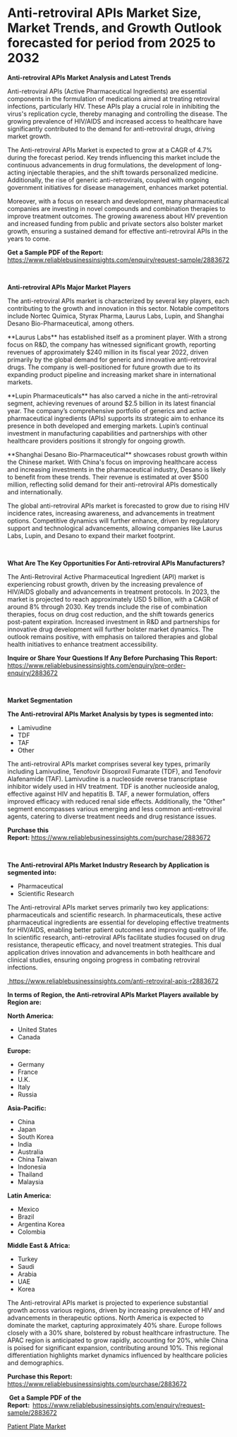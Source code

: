<p><h1>Anti-retroviral APIs Market Size, Market Trends, and Growth Outlook forecasted for period from 2025 to 2032</h1></p><p><strong>Anti-retroviral APIs Market Analysis and Latest Trends</strong></p>
<p><p>Anti-retroviral APIs (Active Pharmaceutical Ingredients) are essential components in the formulation of medications aimed at treating retroviral infections, particularly HIV. These APIs play a crucial role in inhibiting the virus's replication cycle, thereby managing and controlling the disease. The growing prevalence of HIV/AIDS and increased access to healthcare have significantly contributed to the demand for anti-retroviral drugs, driving market growth.</p><p>The Anti-retroviral APIs Market is expected to grow at a CAGR of 4.7% during the forecast period. Key trends influencing this market include the continuous advancements in drug formulations, the development of long-acting injectable therapies, and the shift towards personalized medicine. Additionally, the rise of generic anti-retrovirals, coupled with ongoing government initiatives for disease management, enhances market potential. </p><p>Moreover, with a focus on research and development, many pharmaceutical companies are investing in novel compounds and combination therapies to improve treatment outcomes. The growing awareness about HIV prevention and increased funding from public and private sectors also bolster market growth, ensuring a sustained demand for effective anti-retroviral APIs in the years to come.</p></p>
<p><strong>Get a Sample PDF of the Report:&nbsp;</strong> <a href="https://www.reliablebusinessinsights.com/enquiry/request-sample/2883672?utm_campaign=2099&utm_medium=2&utm_source=Github&utm_content=ia&utm_term=13032025&utm_id=anti-retroviral-apis">https://www.reliablebusinessinsights.com/enquiry/request-sample/2883672</a></p>
<p>&nbsp;</p>
<p><strong>Anti-retroviral APIs Major Market Players</strong></p>
<p><p>The anti-retroviral APIs market is characterized by several key players, each contributing to the growth and innovation in this sector. Notable competitors include Nortec Quimica, Styrax Pharma, Laurus Labs, Lupin, and Shanghai Desano Bio-Pharmaceutical, among others.</p><p>**Laurus Labs** has established itself as a prominent player. With a strong focus on R&D, the company has witnessed significant growth, reporting revenues of approximately $240 million in its fiscal year 2022, driven primarily by the global demand for generic and innovative anti-retroviral drugs. The company is well-positioned for future growth due to its expanding product pipeline and increasing market share in international markets.</p><p>**Lupin Pharmaceuticals** has also carved a niche in the anti-retroviral segment, achieving revenues of around $2.5 billion in its latest financial year. The company’s comprehensive portfolio of generics and active pharmaceutical ingredients (APIs) supports its strategic aim to enhance its presence in both developed and emerging markets. Lupin’s continual investment in manufacturing capabilities and partnerships with other healthcare providers positions it strongly for ongoing growth.</p><p>**Shanghai Desano Bio-Pharmaceutical** showcases robust growth within the Chinese market. With China's focus on improving healthcare access and increasing investments in the pharmaceutical industry, Desano is likely to benefit from these trends. Their revenue is estimated at over $500 million, reflecting solid demand for their anti-retroviral APIs domestically and internationally.</p><p>The global anti-retroviral APIs market is forecasted to grow due to rising HIV incidence rates, increasing awareness, and advancements in treatment options. Competitive dynamics will further enhance, driven by regulatory support and technological advancements, allowing companies like Laurus Labs, Lupin, and Desano to expand their market footprint.</p></p>
<p>&nbsp;</p>
<p><strong>What Are The Key Opportunities For Anti-retroviral APIs Manufacturers?</strong></p>
<p><p>The Anti-Retroviral Active Pharmaceutical Ingredient (API) market is experiencing robust growth, driven by the increasing prevalence of HIV/AIDS globally and advancements in treatment protocols. In 2023, the market is projected to reach approximately USD 5 billion, with a CAGR of around 8% through 2030. Key trends include the rise of combination therapies, focus on drug cost reduction, and the shift towards generics post-patent expiration. Increased investment in R&D and partnerships for innovative drug development will further bolster market dynamics. The outlook remains positive, with emphasis on tailored therapies and global health initiatives to enhance treatment accessibility.</p></p>
<p><strong>Inquire or Share Your Questions If Any Before Purchasing This Report:</strong> <a href="https://www.reliablebusinessinsights.com/enquiry/pre-order-enquiry/2883672?utm_campaign=2099&utm_medium=2&utm_source=Github&utm_content=ia&utm_term=13032025&utm_id=anti-retroviral-apis">https://www.reliablebusinessinsights.com/enquiry/pre-order-enquiry/2883672</a></p>
<p>&nbsp;</p>
<p><strong>Market Segmentation</strong></p>
<p><strong>The Anti-retroviral APIs Market Analysis by types is segmented into:</strong></p>
<p><ul><li>Lamivudine</li><li>TDF</li><li>TAF</li><li>Other</li></ul></p>
<p><p>The anti-retroviral APIs market comprises several key types, primarily including Lamivudine, Tenofovir Disoproxil Fumarate (TDF), and Tenofovir Alafenamide (TAF). Lamivudine is a nucleoside reverse transcriptase inhibitor widely used in HIV treatment. TDF is another nucleoside analog, effective against HIV and hepatitis B. TAF, a newer formulation, offers improved efficacy with reduced renal side effects. Additionally, the "Other" segment encompasses various emerging and less common anti-retroviral agents, catering to diverse treatment needs and drug resistance issues.</p></p>
<p><strong>Purchase this Report:&nbsp;</strong><a href="https://www.reliablebusinessinsights.com/purchase/2883672?utm_campaign=2099&utm_medium=2&utm_source=Github&utm_content=ia&utm_term=13032025&utm_id=anti-retroviral-apis">https://www.reliablebusinessinsights.com/purchase/2883672</a></p>
<p>&nbsp;</p>
<p><strong>The Anti-retroviral APIs Market Industry Research by Application is segmented into:</strong></p>
<p><ul><li>Pharmaceutical</li><li>Scientific Research</li></ul></p>
<p><p>The Anti-retroviral APIs market serves primarily two key applications: pharmaceuticals and scientific research. In pharmaceuticals, these active pharmaceutical ingredients are essential for developing effective treatments for HIV/AIDS, enabling better patient outcomes and improving quality of life. In scientific research, anti-retroviral APIs facilitate studies focused on drug resistance, therapeutic efficacy, and novel treatment strategies. This dual application drives innovation and advancements in both healthcare and clinical studies, ensuring ongoing progress in combating retroviral infections.</p></p>
<p><a href="https://www.reliablebusinessinsights.com/anti-retroviral-apis-r2883672?utm_campaign=2099&utm_medium=2&utm_source=Github&utm_content=ia&utm_term=13032025&utm_id=anti-retroviral-apis">&nbsp;https://www.reliablebusinessinsights.com/anti-retroviral-apis-r2883672</a></p>
<p><strong>In terms of Region, the Anti-retroviral APIs Market Players available by Region are:</strong></p>
<p>
    <p> <strong> North America: </strong>
        <ul>
            <li>United States</li>
            <li>Canada</li>
        </ul>
        </p> 
    <p> <strong> Europe: </strong>
        <ul>
            <li>Germany</li>
            <li>France</li>
            <li>U.K.</li>
            <li>Italy</li>
            <li>Russia</li>
        </ul>
        </p> 
    <p> <strong> Asia-Pacific: </strong>
        <ul>
            <li>China</li>
            <li>Japan</li>
            <li>South Korea</li>
            <li>India</li>
            <li>Australia</li>
            <li>China Taiwan</li>
            <li>Indonesia</li>
            <li>Thailand</li>
            <li>Malaysia</li>
        </ul>
        </p> 
    <p> <strong> Latin America: </strong>
        <ul>
            <li>Mexico</li>
            <li>Brazil</li>
            <li>Argentina Korea</li>
            <li>Colombia</li>
        </ul>
        </p> 
    <p> <strong> Middle East & Africa: </strong>
        <ul>
            <li>Turkey</li>
            <li>Saudi</li>
            <li>Arabia</li>
            <li>UAE</li>
            <li>Korea</li>
        </ul>
    </p>
    </p>
<p><p>The Anti-retroviral APIs market is projected to experience substantial growth across various regions, driven by increasing prevalence of HIV and advancements in therapeutic options. North America is expected to dominate the market, capturing approximately 40% share. Europe follows closely with a 30% share, bolstered by robust healthcare infrastructure. The APAC region is anticipated to grow rapidly, accounting for 20%, while China is poised for significant expansion, contributing around 10%. This regional differentiation highlights market dynamics influenced by healthcare policies and demographics.</p></p>
<p><strong>Purchase this Report: </strong><a href="https://www.reliablebusinessinsights.com/purchase/2883672?utm_campaign=2099&utm_medium=2&utm_source=Github&utm_content=ia&utm_term=13032025&utm_id=anti-retroviral-apis">https://www.reliablebusinessinsights.com/purchase/2883672</a></p>
<p>&nbsp;<strong>Get a Sample PDF of the Report:&nbsp;&nbsp;</strong><a href="https://www.reliablebusinessinsights.com/enquiry/request-sample/2883672?utm_campaign=2099&utm_medium=2&utm_source=Github&utm_content=ia&utm_term=13032025&utm_id=anti-retroviral-apis">https://www.reliablebusinessinsights.com/enquiry/request-sample/2883672</a></p>
<p><strong></strong></p>
<p><p><a href="https://github.com/angelajermaine/Market-Research-Report-List-6/blob/main/patient-plate-market.md?utm_campaign=2099&utm_medium=2&utm_source=Github&utm_content=ia&utm_term=13032025&utm_id=anti-retroviral-apis">Patient Plate Market</a></p></p>